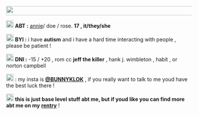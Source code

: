 <img src="https://mikejima.crd.co/assets/images/gallery36/f5865013_original.gif?v=05e9d6fa" width="2500" height="25"/>


<img src="https://mikejima.crd.co/assets/images/shadow/a0f76329_original.gif?v=05e9d6fa" width="20" height="20"/> **ABT :** [annie](https://id5.fandom.com/wiki/Toy_Merchant)/ doe / rose. **17 , it/they/she**

<img src="https://mikejima.crd.co/assets/images/shadow/eae306e8_original.gif?v=05e9d6fa" width="20" height="20"/> **BYI :** i have **autism** and i have a hard time interacting with people , please be patient !

<img src="https://mikejima.crd.co/assets/images/shadow/559bb236_original.gif?v=05e9d6fa" width="20" height="20"/> **DNI :** -15 / +20 , rom cc **jeff the killer** , hank j. wimbleton , habit , or norton campbell 


<img src="https://mikejima.crd.co/assets/images/shadow/fb156726_original.gif?v=05e9d6fa" width="20" height="20"/> : my insta is [**@BUNNYKLOK**](https://www.instagram.com/bunnyklok/) , if you really want to talk to me youd have the best luck there ! 

<img src="https://mikejima.crd.co/assets/images/shadow/e5e48604_original.gif?v=05e9d6fa" width="20" height="20"/> **this is just base level stuff abt me, but if youd like you can find more abt me on my** [**rentry**](https://rentry.co/krinkels) !


